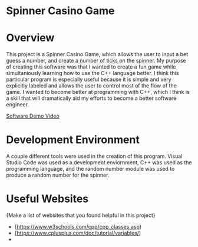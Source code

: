# Spinner Casino Game

# Overview


This project is a Spinner Casino Game, which allows the user to input a bet guess a number, and create a number of ticks on the spinner. My purpose of creating this software was that I wanted to create a fun game while simultaniously learning how to use the C++ language better. I think this particular program is especially useful because it is simple and very explicitly labeled and allows the user to control most of the flow of the game. I wanted to become better at programming with C++, which I think is a skill that will dramatically aid my efforts to become a better software engineer.


[Software Demo Video](https://youtu.be/v9RTpU5HJXo)

# Development Environment


A couple different tools were used in the creation of this program. Visual Studio Code was used as a development enviornment, C++ was used as the programming language, and the random number module was used to produce a random number for the spinner. 

# Useful Websites

{Make a list of websites that you found helpful in this project}
* [https://www.w3schools.com/cpp/cpp_classes.asp)
* [https://www.cplusplus.com/doc/tutorial/variables/)
* 

